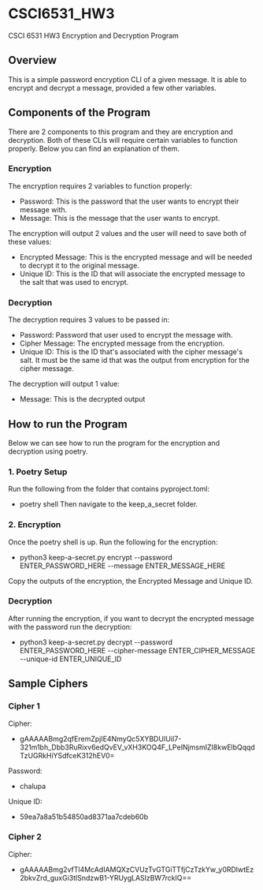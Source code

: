 # CSCI6531_HW3
CSCI 6531 HW3 Encryption and Decryption Program

## Overview
This is a simple password encryption CLI of a given message. It is able to encrypt and decrypt a message, provided a few other variables.

## Components of the Program
There are 2 components to this program and they are encryption and decryption. Both of these CLIs will require certain variables to function properly. Below you can find an explanation of them.
### Encryption
The encryption requires 2 variables to function properly:
- Password: This is the password that the user wants to encrypt their message with.
- Message: This is the message that the user wants to encrypt.

The encryption will output 2 values and the user will need to save both of these values:
- Encrypted Message: This is the encrypted message and will be needed to decrypt it to the original message.
- Unique ID: This is the ID that will associate the encrypted message to the salt that was used to encrypt.

### Decryption
The decryption requires 3 values to be passed in:
- Password: Password that user used to encrypt the message with.
- Cipher Message: The encrypted message from the encryption.
- Unique ID: This is the ID that's associated with the cipher message's salt. It must be the same id that was the output from encryption for the cipher message.

The decryption will output 1 value:
- Message: This is the decrypted output


## How to run the Program
Below we can see how to run the program for the encryption and decryption using poetry.
### 1. Poetry Setup
Run the following from the folder that contains pyproject.toml:
- poetry shell
Then navigate to the keep_a_secret folder.

### 2. Encryption
Once the poetry shell is up. Run the following for the encryption:
- python3 keep-a-secret.py encrypt --password ENTER_PASSWORD_HERE --message ENTER_MESSAGE_HERE

Copy the outputs of the encryption, the Encrypted Message and Unique ID.

### Decryption
After running the encryption, if you want to decrypt the encrypted message with the password run the decryption:
- python3 keep-a-secret.py decrypt --password ENTER_PASSWORD_HERE --cipher-message ENTER_CIPHER_MESSAGE --unique-id ENTER_UNIQUE_ID

## Sample Ciphers
### Cipher 1
Cipher:
- gAAAAABmg2qfEremZpjIE4NmyQc5XYBDUIUiI7-321m1bh_Dbb3RuRixv6edQvEV_vXH3KOQ4F_LPeINjmsmIZI8kwElbQqqdTzUGRkHiYSdfceK312hEV0=

Password:
- chalupa

Unique ID:
- 59ea7a8a51b54850ad8371aa7cdeb60b

### Cipher 2
Cipher:
- gAAAAABmg2vfTl4McAdIAMQXzCVUzTvGTGiTTfjCzTzkYw_y0RDlwtEz2bkvZrd_guxGi3tlSndzwB1-YRUygLASlzBW7rckIQ==